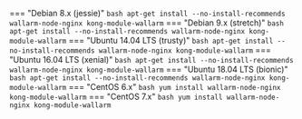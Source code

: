 === "Debian 8.x (jessie)"
    ``` bash
    apt-get install --no-install-recommends wallarm-node-nginx kong-module-wallarm
    ```
=== "Debian 9.x (stretch)"
    ``` bash
    apt-get install --no-install-recommends wallarm-node-nginx kong-module-wallarm
    ```
=== "Ubuntu 14.04 LTS (trusty)"
    ``` bash
    apt-get install --no-install-recommends wallarm-node-nginx kong-module-wallarm
    ```
=== "Ubuntu 16.04 LTS (xenial)"
    ``` bash
    apt-get install --no-install-recommends wallarm-node-nginx kong-module-wallarm
    ```
=== "Ubuntu 18.04 LTS (bionic)"
    ``` bash
    apt-get install --no-install-recommends wallarm-node-nginx kong-module-wallarm
    ```
=== "CentOS 6.x"
    ``` bash
    yum install wallarm-node-nginx kong-module-wallarm
    ```
=== "CentOS 7.x"
    ``` bash
    yum install wallarm-node-nginx kong-module-wallarm
    ```
